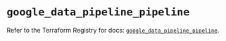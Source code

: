 # `google_data_pipeline_pipeline`

Refer to the Terraform Registry for docs: [`google_data_pipeline_pipeline`](https://registry.terraform.io/providers/hashicorp/google/5.25.0/docs/resources/data_pipeline_pipeline).
